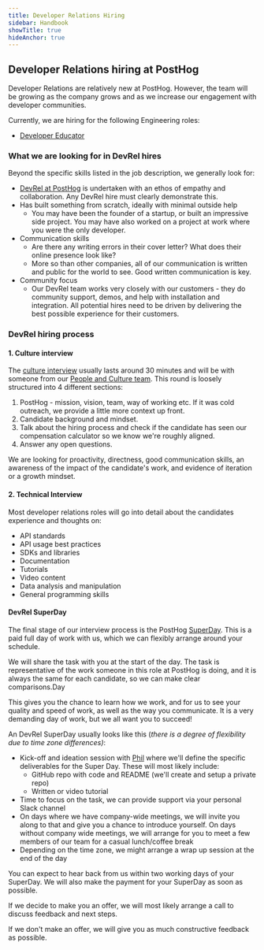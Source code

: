 ```yaml
---
title: Developer Relations Hiring
sidebar: Handbook
showTitle: true
hideAnchor: true
---
```


## Developer Relations hiring at PostHog

Developer Relations are relatively new at PostHog. However, the team will be growing as the company grows and as we increase our engagement with developer communities.

Currently, we are hiring for the following Engineering roles:

*   [Developer Educator](https://apply.workable.com/posthog/j/F928106DB5/)

### What we are looking for in DevRel hires

Beyond the specific skills listed in the job description, we generally look for: 

*   [DevRel at PostHog](https://posthog.com/handbook/growth/developer-relations) is undertaken with an ethos of empathy and collaboration. Any DevRel hire must clearly demonstrate this.
*   Has built something from scratch, ideally with minimal outside help
    *   You may have been the founder of a startup, or built an impressive side project. You may have also worked on a project at work where you were the only developer. 
*   Communication skills
    *   Are there any writing errors in their cover letter? What does their online presence look like?
    *   More so than other companies, all of our communication is written and public for the world to see. Good written communication is key.
*   Community focus
    *   Our DevRel team works very closely with our customers - they do community support, demos, and help with installation and integration. All potential hires need to be driven by delivering the best possible experience for their customers. 

### DevRel hiring process 

#### 1. Culture interview 

The [culture interview](https://posthog.com/handbook/people/hiring-process#interview-1---culture-with-eltje) usually lasts around 30 minutes and will be with someone from our [People and Culture team](https://posthog.com/handbook/people/team-structure/people). This round is loosely structured into 4 different sections:

1. PostHog - mission, vision, team, way of working etc. If it was cold outreach, we provide a little more context up front.
2. Candidate background and mindset.
3. Talk about the hiring process and check if the candidate has seen our compensation calculator so we know we're roughly aligned.
4. Answer any open questions.

We are looking for proactivity, directness, good communication skills, an awareness of the impact of the candidate's work, and evidence of iteration or a growth mindset. 


#### 2. Technical Interview

Most developer relations roles will go into detail about the candidates experience and thoughts on:

- API standards
- API usage best practices
- SDKs and libraries
- Documentation
- Tutorials
- Video content
- Data analysis and manipulation
- General programming skills

#### DevRel SuperDay

The final stage of our interview process is the PostHog [SuperDay](https://posthog.com/handbook/people/hiring-process#posthog-superday). This is a paid full day of work with us, which we can flexibly arrange around your schedule. 

We will share the task with you at the start of the day. The task is representative of the work someone in this role at PostHog is doing, and it is always the same for each candidate, so we can make clear comparisons.Day
 

This gives you the chance to learn how we work, and for us to see your quality and speed of work, as well as the way you communicate. It is a very demanding day of work, but we all want you to succeed! 

An DevRel SuperDay usually looks like this (_there is a degree of flexibility due to time zone differences)_:

*   Kick-off and ideation session with [Phil](/handbook/company/team#phil-leggetter-developer-relations) where we'll define the specific deliverables for the Super Day. These will most likely include:
    * GitHub repo with code and README (we'll create and setup a private repo)
    * Written or video tutorial
*   Time to focus on the task, we can provide support via your personal Slack channel
*   On days where we have company-wide meetings, we will invite you along to that and give you a chance to introduce yourself. On days without company wide meetings, we will arrange for you to meet a few members of our team for a casual lunch/coffee break
*   Depending on the time zone, we might arrange a wrap up session at the end of the day

You can expect to hear back from us within two working days of your SuperDay. We will also make the payment for your SuperDay as soon as possible. 

If we decide to make you an offer, we will most likely arrange a call to discuss feedback and next steps.

If we don't make an offer, we will give you as much constructive feedback as possible. 

